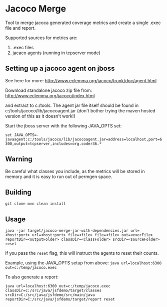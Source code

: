 Jacoco Merge
============

Tool to merge jacoca generated coverage metrics and create a single .exec file and report.

Supported sources for metrics are:

1) .exec files
2)  jacaco agents (running in tcpserver mode)


Setting up a jacoco agent on jboss
----------------------------------
See here for more: http://www.eclemma.org/jacoco/trunk/doc/agent.html

Download standalone jacoco zip file from:
http://www.eclemma.org/jacoco/index.html

and extract to c:/tools.  The agent jar file itself should be found in c:/tools/jacoco/lib/jacocoagent.jar  (don't bother trying the maven hosted version of this as it doesn't work!)


Start the jboss server with the following JAVA_OPTS set:

`set JAVA_OPTS=-javaagent:c:/tools/jacoco/lib/jacocoagent.jar=address=localhost,port=6300,output=tcpserver,includes=org.coder36.*`

Warning
-------
Be careful what classes you include, as the metrics will be stored in memory and it is easy to run out of permgen space.

Building
--------
`git clone
mvn clean install`


Usage
-----

`java -jar target/jacoco-merge-jar-with-dependencies.jar url=<host:port> url=<host:port> file=<file> file=<file> out=<execFile> reportDir=<outputFolder> classDir=<classFolder> srcDir=<sourceFolder> reset`

If you pass the `reset` flag, this will instruct the agents to reset their counts.

Example, using the JAVA_OPTS setup from above:
`java url=localhost:6300 out=c:/temp/jacoco.exec`

To also generate a report:

`java url=localhost:6300
out=c:/temp/jacoco.exec
classDir=c:/src/java/jsfdemo/target/classes
srcDir=C:/src/java/jsfdemo/src/main/java
reportDir=C:/src/java/jsfdemo/target/report
reset`
